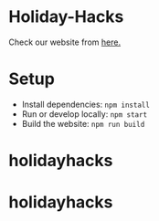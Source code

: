 # Holiday-Hacks

Check our website from [here.](https://www.holidayhacks.co)


# Setup

- Install dependencies: `npm install`
- Run or develop locally: `npm start`
- Build  the website: `npm run build`
# holidayhacks
# holidayhacks
